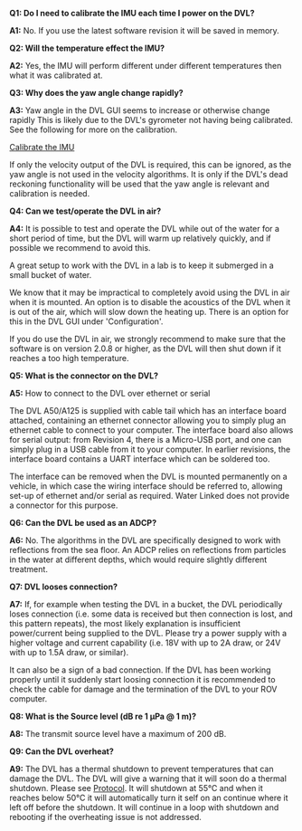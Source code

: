 **Q1: Do I need to calibrate the IMU each time I power on the DVL?**

**A1:** No. If you use the latest software revision it will be saved in memory.

**Q2: Will the temperature effect the IMU?**

**A2:** Yes, the IMU will perform different under different temperatures then what it was calibrated at.

**Q3: Why does the yaw angle change rapidly?**

**A3:** Yaw angle in the DVL GUI seems to increase or otherwise change rapidly
This is likely due to the DVL's gyrometer not having being calibrated. See the following for more on the calibration.

[Calibrate the IMU](dead-reckoning.md#starting-dead-reckoning)

If only the velocity output of the DVL is required, this can be ignored, as the yaw angle is not used in the velocity algorithms. It is only if the DVL's dead reckoning functionality will be used that the yaw angle is relevant and calibration is needed.

**Q4: Can we test/operate the DVL in air?**

**A4:** It is possible to test and operate the DVL while out of the water for a short period of time, but the DVL will warm up relatively quickly, and if possible we recommend to avoid this.

A great setup to work with the DVL in a lab is to keep it submerged in a small bucket of water.

We know that it may be impractical to completely avoid using the DVL in air when it is mounted. An option is to disable the acoustics of the DVL when it is out of the air, which will slow down the heating up. There is an option for this in the DVL GUI under 'Configuration'.

If you do use the DVL in air, we strongly recommend to make sure that the software is on version 2.0.8 or higher, as the DVL will then shut down if it reaches a too high temperature.

**Q5: What is the connector on the DVL?**

**A5:** How to connect to the DVL over ethernet or serial

The DVL A50/A125 is supplied with cable tail which has an interface board attached, containing an ethernet connector allowing you to simply plug an ethernet cable to connect to your computer. The interface board also allows for serial output: from Revision 4, there is a Micro-USB port, and one can simply plug in a USB cable from it to your computer. In earlier revisions, the interface board contains a UART interface which can be soldered too.

The interface can be removed when the DVL is mounted permanently on a vehicle, in which case the wiring interface should be referred to, allowing set-up of ethernet and/or serial as required. Water Linked does not provide a connector for this purpose.

**Q6: Can the DVL be used as an ADCP?**

**A6:** No. The algorithms in the DVL are specifically designed to work with reflections from the sea floor. An ADCP relies on reflections from particles in the water at different depths, which would require slightly different treatment.

**Q7: DVL looses connection?**

**A7:** If, for example when testing the DVL in a bucket, the DVL periodically loses connection (i.e. some data is received but then connection is lost, and this pattern repeats), the most likely explanation is insufficient power/current being supplied to the DVL. Please try a power supply with a higher voltage and current capability (i.e. 18V with up to 2A draw, or 24V with up to 1.5A draw, or similar).

It can also be a sign of a bad connection. If the DVL has been working properly until it suddenly start loosing connection it is recommended to check the cable for damage and the termination of the DVL to your ROV computer. 

**Q8: What is the Source level (dB re 1 μPa @ 1 m)?**

**A8:** The transmit source level have a maximum of 200 dB.

**Q9: Can the DVL overheat?**

**A9:** The DVL has a thermal shutdown to prevent temperatures that can damage the DVL. The DVL will give a warning that it will soon do a thermal shutdown. Please see [Protocol](dvl-protocol.md). It will shutdown at 55℃ and when it reaches below 50℃ it will automatically turn it self on an continue where it left off before the shutdown.  It will continue in a loop with shutdown and rebooting if the overheating issue is not addressed. 